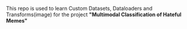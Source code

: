 This repo is used to learn Custom Datasets, Dataloaders and Transforms(image) for the project **"Multimodal Classification of Hateful Memes"**